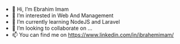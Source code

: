 - 👋 Hi, I’m Ebrahim Imam
- 👀 I’m interested in Web And Management
- 🌱 I’m currently learning NodeJS and Laravel
- 💞️ I’m looking to collaborate on ...
- 📫 You can find me on https://www.linkedin.com/in/ibrahemimam/

<!---
iemam70/iemam70 is a ✨ special ✨ repository because its `README.md` (this file) appears on your GitHub profile.
You can click the Preview link to take a look at your changes.
--->
